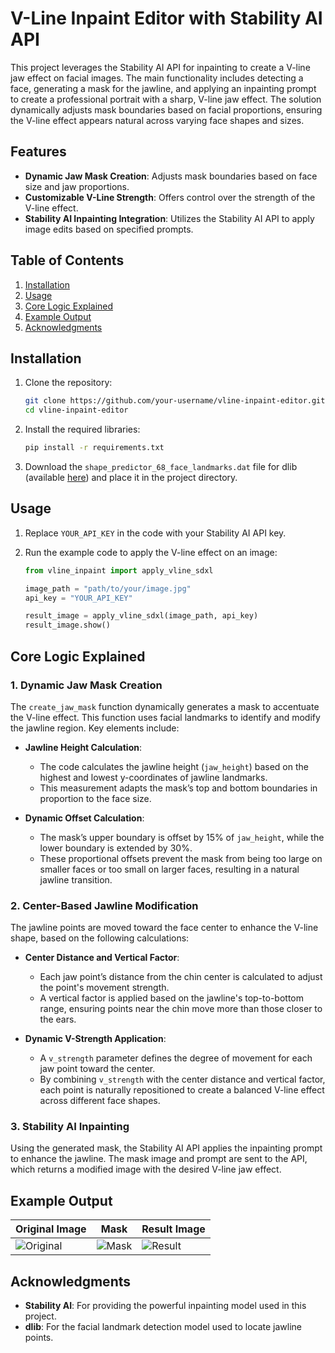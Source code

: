 
# V-Line Inpaint Editor with Stability AI API

This project leverages the Stability AI API for inpainting to create a V-line jaw effect on facial images. The main functionality includes detecting a face, generating a mask for the jawline, and applying an inpainting prompt to create a professional portrait with a sharp, V-line jaw effect. The solution dynamically adjusts mask boundaries based on facial proportions, ensuring the V-line effect appears natural across varying face shapes and sizes.

## Features

- **Dynamic Jaw Mask Creation**: Adjusts mask boundaries based on face size and jaw proportions.
- **Customizable V-Line Strength**: Offers control over the strength of the V-line effect.
- **Stability AI Inpainting Integration**: Utilizes the Stability AI API to apply image edits based on specified prompts.

## Table of Contents

1. [Installation](#installation)
2. [Usage](#usage)
3. [Core Logic Explained](#core-logic-explained)
4. [Example Output](#example-output)
5. [Acknowledgments](#acknowledgments)

## Installation

1. Clone the repository:

   ```bash
   git clone https://github.com/your-username/vline-inpaint-editor.git
   cd vline-inpaint-editor
   ```

2. Install the required libraries:

   ```bash
   pip install -r requirements.txt
   ```

3. Download the `shape_predictor_68_face_landmarks.dat` file for dlib (available [here](http://dlib.net/files/shape_predictor_68_face_landmarks.dat.bz2)) and place it in the project directory.

## Usage

1. Replace `YOUR_API_KEY` in the code with your Stability AI API key.

2. Run the example code to apply the V-line effect on an image:

   ```python
   from vline_inpaint import apply_vline_sdxl

   image_path = "path/to/your/image.jpg"
   api_key = "YOUR_API_KEY"

   result_image = apply_vline_sdxl(image_path, api_key)
   result_image.show()
   ```

## Core Logic Explained

### 1. Dynamic Jaw Mask Creation

The `create_jaw_mask` function dynamically generates a mask to accentuate the V-line effect. This function uses facial landmarks to identify and modify the jawline region. Key elements include:

- **Jawline Height Calculation**:
   - The code calculates the jawline height (`jaw_height`) based on the highest and lowest y-coordinates of jawline landmarks.
   - This measurement adapts the mask’s top and bottom boundaries in proportion to the face size.

- **Dynamic Offset Calculation**:
   - The mask’s upper boundary is offset by 15% of `jaw_height`, while the lower boundary is extended by 30%.
   - These proportional offsets prevent the mask from being too large on smaller faces or too small on larger faces, resulting in a natural jawline transition.

### 2. Center-Based Jawline Modification

The jawline points are moved toward the face center to enhance the V-line shape, based on the following calculations:

- **Center Distance and Vertical Factor**:
   - Each jaw point’s distance from the chin center is calculated to adjust the point's movement strength.
   - A vertical factor is applied based on the jawline's top-to-bottom range, ensuring points near the chin move more than those closer to the ears.

- **Dynamic V-Strength Application**:
   - A `v_strength` parameter defines the degree of movement for each jaw point toward the center.
   - By combining `v_strength` with the center distance and vertical factor, each point is naturally repositioned to create a balanced V-line effect across different face shapes.

### 3. Stability AI Inpainting

Using the generated mask, the Stability AI API applies the inpainting prompt to enhance the jawline. The mask image and prompt are sent to the API, which returns a modified image with the desired V-line jaw effect.

## Example Output

| Original Image | Mask | Result Image |
| --- | --- | --- |
| ![Original](example/original.jpg) | ![Mask](example/mask.jpg) | ![Result](example/result.jpg) |

## Acknowledgments

- **Stability AI**: For providing the powerful inpainting model used in this project.
- **dlib**: For the facial landmark detection model used to locate jawline points.
